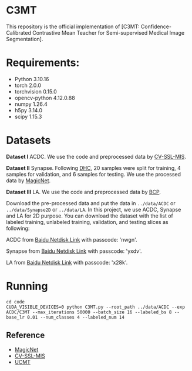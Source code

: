 # C3MT

This repository is the official implementation of [C3MT: Confidence-Calibrated Contrastive Mean Teacher for Semi-supervised Medical Image Segmentation]. 

# Requirements:
- Python 3.10.16
- torch 2.0.0
- torchvision 0.15.0
- opencv-python 4.12.0.88
- numpy 1.26.4
- h5py 3.14.0
- scipy 1.15.3


# Datasets
**Dataset I**
ACDC. We use the code and preprocessed data by [CV-SSL-MIS](https://github.com/ziyangwang007/CV-SSL-MIS). 

**Dataset II**
Synapse. Following [DHC](https://github.com/xmed-lab/DHC), 20 samples were split for training, 4 samples for validation, and 6 samples for testing. We use the processed data by [MagicNet](https://github.com/DeepMed-Lab-ECNU/MagicNet).

**Dataset III**
LA. We use the code and preprocessed data by [BCP](https://github.com/DeepMed-Lab-ECNU/BCP). 

Download the pre-processed data and put the data in `../data/ACDC` or `../data/Synapse2D` or `../data/LA`. In this project, we use ACDC, Synapse and LA for 2D purpose. You can download the dataset with the list of labeled training, unlabeled training, validation, and testing slices as following:

ACDC from [Baidu Netdisk Link](https://pan.baidu.com/s/1hON-8sEC31LQ8m2S2KF9Ag) with passcode: 'nwgn'.

Synapse from [Baidu Netdisk Link](https://pan.baidu.com/s/1Zgfj_UzGLMJVvoGWbiW5QQ) with passcode: 'yxdv'.

LA from [Baidu Netdisk Link](https://pan.baidu.com/s/10lCcwUtoEey_5t5P-X2fOQ) with passcode: 'x28k'.
# Running
```
cd code
CUDA_VISIBLE_DEVICES=0 python C3MT.py --root_path ../data/ACDC --exp ACDC/C3MT --max_iterations 50000 --batch_size 16 --labeled_bs 8 --base_lr 0.01 --num_classes 4 --labeled_num 14
```

## Reference
* [MagicNet](https://github.com/DeepMed-Lab-ECNU/MagicNet)
* [CV-SSL-MIS](https://github.com/ziyangwang007/CV-SSL-MIS)
* [UCMT](https://github.com/Senyh/UCMT)

